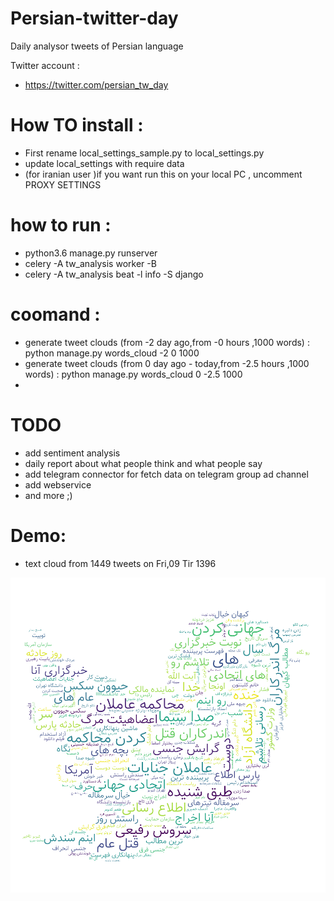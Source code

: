 # Persian-twitter-day
Daily analysor  tweets of Persian language

Twitter account :
* https://twitter.com/persian_tw_day


# How TO install :
* First rename local_settings_sample.py to local_settings.py
* update local_settings with require data
* (for iranian user )if you want run this on your local PC , uncomment  PROXY SETTINGS 

# how to run :
* python3.6 manage.py runserver
* celery -A tw_analysis worker -B 
* celery -A tw_analysis beat -l info -S django

# coomand :
* generate tweet clouds (from -2 day ago,from -0 hours ,1000 words) : python manage.py words_cloud -2 0 1000
* generate tweet clouds (from 0 day ago - today,from -2.5 hours ,1000 words) : python manage.py words_cloud 0 -2.5 1000
*
# TODO 
*  add sentiment analysis 
*  daily report about what people think and what people say
* add telegram connector for fetch data on telegram group ad channel
* add webservice 
* and more ;)

# Demo:

* text cloud from 1449 tweets on Fri,09 Tir 1396

![Alt text](example/2017-07-18-02:07.png?raw=true "ابر کلمات از 1449 تویت در تاریخ Fri, 09 Tir 1396 18:49:33")
